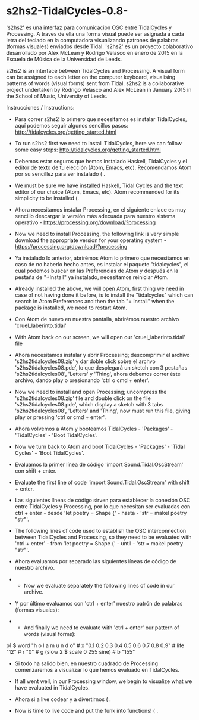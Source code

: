 # s2hs2-TidalCycles-0.8-
's2hs2' es una interfaz para comunicacion OSC entre TidalCycles y Processing. A traves de ella una forma visual puede ser asignada a cada letra del teclado en la computadora visualizando patrones de palabras (formas visuales) enviados desde Tidal. 's2hs2' es un proyecto colaborativo desarrollado por Alex McLean y Rodrigo Velasco en enero de 2015 en la Escuela de Música de la Universidad de Leeds. 

s2hs2 is an interface between TidalCycles and Processing. A visual form can be assigned to each letter on the computer keyboard, visualising patterns of words (visual forms) sent from Tidal. s2hs2 is a collaborative project undertaken by Rodrigo Velasco and Alex McLean in January 2015 in the School of Music, University of Leeds.

Instrucciones / Instructions:

- Para correr s2hs2 lo primero que necesitamos es instalar TidalCycles, aquí podemos seguir algunos sencillos pasos: http://tidalcycles.org/getting_started.html
- To run s2hs2 first we need to install TidalCycles, here we can follow some easy steps:
http://tidalcycles.org/getting_started.html

- Debemos estar seguros que hemos instalado Haskell, TidalCycles y el editor de texto de tu elección (Atom, Emacs, etc). Recomendamos Atom por su sencillez para ser instalado ( .
- We must be sure we have installed Haskell, Tidal Cycles and the text editor of our choice (Atom, Emacs, etc). Atom recommended for its simplicity to be installed (.

- Ahora necesitamos instalar Processing, en el siguiente enlace es muy sencillo descargar la versión más adecuada para nuestro sistema operativo - https://processing.org/download/?processing
- Now we need to install Processing, the following link is very simple download the appropriate version for your operating system - https://processing.org/download/?processing

- Ya instalado lo anterior, abrirémos Atom lo primero que necesitamos en caso de no haberlo hecho antes, es instalar el paquete "tidalcycles", el cual podemos buscar en las Preferencias de Atom y después en la pestaña de "+Install" ya instalado, necesitamos reiniciar Atom.
- Already installed the above, we will open Atom, first thing we need in case of not having done it before, is to install the "tidalcycles" which can search in Atom Preferences and then the tab "+ Install" when the package is installed, we need to restart Atom.

- Con Atom de nuevo en nuestra pantalla, abrirémos nuestro archivo 'cruel_laberinto.tidal' 
- With Atom back on our screen, we will open our 'cruel_laberinto.tidal' file

- Ahora necesitamos instalar y abrir Processing; descomprimir el archivo 's2hs2tidalcycles08.zip' y dar doble click sobre el archvo 's2hs2tidalcycles08.pde', lo que desplegará un sketch con 3 pestañas 's2hs2tidalcycles08', 'Letters' y 'Thing', ahora debemos correr éste archivo, dando play o presionando 'ctrl o cmd + enter'.
- Now we need to install and open Processing; uncompress the 's2hs2tidalcycles08.zip' file and double click on the file 's2hs2tidalcycles08.pde', which display a sketch with 3 tabs 's2hs2tidalcycles08', 'Letters' and 'Thing', now must run this file, giving play or pressing 'ctrl or cmd + enter'.

- Ahora volvemos a Atom y booteamos TidalCycles - 'Packages' - 'TidalCycles' - 'Boot TidalCycles'.
- Now we turn back to Atom and boot TidalCycles - 'Packages' - 'Tidal Cycles' - 'Boot TidalCycles'.

- Evaluamos la primer línea de código 'import Sound.Tidal.OscStream' con shift + enter.
- Evaluate the first line of code 'import Sound.Tidal.OscStream' with shift + enter.

- Las siguientes líneas de código sirven para establecer la conexión OSC entre TidalCycles y Processing, por lo que 
necesitan ser evaluadas con ctrl + enter - desde 'let poetry = Shape {' - hasta - 'str = makeI poetry "str"'.
- The following lines of code used to establish the OSC interconnection between TidalCycles and Processing, so
they need to be evaluated with 'ctrl + enter' - from 'let poetry = Shape {' - until - 'str = makeI poetry "str"'.

- Ahora evaluamos por separado las siguientes líneas de código de nuestro archivo.
- - Now we evaluate separately the following lines of code in our archive.

- Y por último evaluamos con 'ctrl + enter' nuestro patrón de palabras (formas visuales): 
- - And finally we need to evaluate with 'ctrl + enter' our pattern of words (visual forms):

p1 $ word "h o l a m u n d o" # x "0.1 0.2 0.3 0.4 0.5 0.6 0.7 0.8 0.9" # life "12" # r "0" # g (slow 2 $ scale 0 255 sine) # b "155"

- Si todo ha salido bien, en nuestro cuadrado de Processing comenzaremos a visualizar lo que hemos evaluado en TidalCycles.
- If all went well, in our Processing window, we begin to visualize what we have evaluated in TidalCycles.

- Ahora si a live codear y a divertirnos ( .
- Now is time to live code and put the funk into functions! ( .
